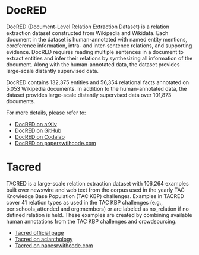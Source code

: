 # DocRED

DocRED (Document-Level Relation Extraction Dataset) is a relation extraction dataset constructed from Wikipedia and Wikidata. Each document
in the dataset is human-annotated with named entity mentions, coreference information, intra- and inter-sentence relations, and supporting
evidence. DocRED requires reading multiple sentences in a document to extract entities and infer their relations by synthesizing all
information of the document. Along with the human-annotated data, the dataset provides large-scale distantly supervised data.

DocRED contains 132,375 entities and 56,354 relational facts annotated on 5,053 Wikipedia documents. In addition to the human-annotated
data, the dataset provides large-scale distantly supervised data over 101,873 documents.

For more details, please refer to:
* [DocRED on arXiv](https://arxiv.org/abs/1906.06127v3)
* [DocRED on GitHub](https://github.com/thunlp/DocRED)
* [DocRED on Codalab](https://codalab.lisn.upsaclay.fr/competitions/365)
* [DocRED on paperswtihcode.com](https://paperswithcode.com/dataset/docred)


# Tacred

TACRED is a large-scale relation extraction dataset with 106,264 examples built over newswire and web text from the corpus used in the
yearly TAC Knowledge Base Population (TAC KBP) challenges. Examples in TACRED cover 41 relation types as used in the TAC KBP challenges
(e.g., per:schools_attended and org:members) or are labeled as no_relation if no defined relation is held. These examples are created by
combining available human annotations from the TAC KBP challenges and crowdsourcing.

* [Tacred official page](https://nlp.stanford.edu/projects/tacred/)
* [Tacred on aclanthology](https://aclanthology.org/D17-1004/)
* [Tacred on papesrwithcode.com](https://paperswithcode.com/dataset/tacred)
